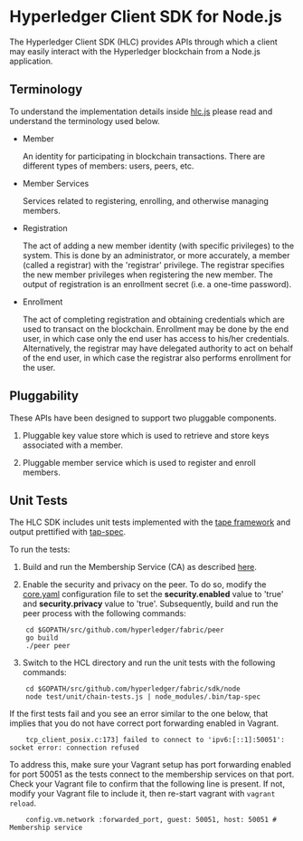 # Hyperledger Client SDK for Node.js

The Hyperledger Client SDK (HLC) provides APIs through which a client may easily interact with the Hyperledger blockchain from a Node.js application.

## Terminology

To understand the implementation details inside [hlc.js](./hlc.js) please read and understand the terminology used below.

* Member

  An identity for participating in blockchain transactions. There are different types of members: users, peers, etc.

* Member Services

  Services related to registering, enrolling, and otherwise managing members.

* Registration

   The act of adding a new member identity (with specific privileges) to the system. This is done by an administrator, or more accurately, a member (called a registrar) with the 'registrar' privilege. The registrar specifies the new member privileges when registering the new member. The output of registration is an enrollment secret (i.e. a one-time password).

* Enrollment

  The act of completing registration and obtaining credentials which are used to transact on the blockchain. Enrollment may be done by the end user, in which case only the end user has access to his/her credentials. Alternatively, the registrar may have delegated authority to act on behalf of the end user, in which case the registrar also performs enrollment for the user.

## Pluggability

These APIs have been designed to support two pluggable components.

1. Pluggable key value store which is used to retrieve and store keys associated with a member.

2. Pluggable member service which is used to register and enroll members.

## Unit Tests

The HLC SDK includes unit tests implemented with the [tape framework](https://github.com/substack/tape) and output prettified with [tap-spec](https://github.com/scottcorgan/tap-spec).

To run the tests:

1. Build and run the Membership Service (CA) as described [here](https://github.com/hyperledger/fabric/blob/master/docs/API/SandboxSetup.md#security-setup-optional).

2. Enable the security and privacy on the peer. To do so, modify the [core.yaml](https://github.com/hyperledger/fabric/blob/master/peer/core.yaml) configuration file to set the <b>security.enabled</b> value to 'true' and <b>security.privacy</b> value to 'true'. Subsequently, build and run the peer process with the following commands:

```
    cd $GOPATH/src/github.com/hyperledger/fabric/peer
    go build
    ./peer peer  
```

3. Switch to the HCL directory and run the unit tests with the following commands:

```
    cd $GOPATH/src/github.com/hyperledger/fabric/sdk/node
    node test/unit/chain-tests.js | node_modules/.bin/tap-spec
```

If the first tests fail and you see an error similar to the one below, that implies that you do not have correct port forwarding enabled in Vagrant.

```
    tcp_client_posix.c:173] failed to connect to 'ipv6:[::1]:50051': socket error: connection refused
```

To address this, make sure your Vagrant setup has port forwarding enabled for port 50051 as the tests connect to the membership services on that port. Check your Vagrant file to confirm that the following line is present. If not, modify your Vagrant file to include it, then re-start vagrant with `vagrant reload`.

```
    config.vm.network :forwarded_port, guest: 50051, host: 50051 # Membership service
```
